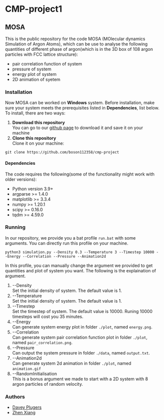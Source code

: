 # CMP-project1
## MOSA
This is the public repository for the code MOSA (MOlecular dynamics Simulation of Argon Atoms), which can be use to analyse the following quantities of different phase of argon(which is in the 3D box of 108 argon particles with FCC lattice structure):
- pair correlation function of system
- pressure of system 
- energy plot of system
- 2D animation of syetem
### Installation
Now MOSA can be worked on **Windows** system. Before installation, make sure your system meets the prerequisites listed in **Dependencies**, list below.
<br/>To install, there are two ways:
1. **Download this repository**
<br/>You can go to our [github page](https://github.com/boson112358/cmp-project) to download it and save it on your machine
2. **Clone this repository**
<br/>Clone it on your machine:
```
git clone https://github.com/boson112358/cmp-project
```
#### Dependencies
The code requires the following(some of the functionality might work with older versions):
- Python version 3.9+
- argparse >= 1.4.0
- matplotlib >= 3.3.4
- numpy >= 1.20.1
- scipy >= 0.16.0
- tqdm >= 4.59.0
### Running
In our repository, we provide you a bat profile `run.bat` with some arguments. You can directly run this profile on your machine.
```
python3 simulation.py --Density 0.3 --Temperature 3 --Timestep 10000 --Energy --Correlation --Pressure --Animation2d
```
In this profile, you can manually change the argument we provided to get quantities and plot of system you want. The following is the explaination of argument.
1. --Density
<br/>Set the initial density of system. The default value is 1.
2. --Temperature
<br/>Set the initial density of system. The default value is 1.
3. --Timestep
<br/>Set the timestep of system. The default value is 10000. Runing 10000 timesteps will cost you 35 minutes.
4. --Energy
<br/>Can generate system energy plot in folder `./plot`, named `energy.png`.
5. --Correlation
<br/>Can generate system pair correlation function plot in folder `./plot`, named `pair_correlation.png`.
6. --Pressure
<br/>Can output the system pressure in folder `./data`, named `output.txt`.
7. --Animation2d
<br/>Can generate system 2d animation in folder `./plot`, named `animation.gif`
8. --RandomInitialisation
<br/>This is a bonus argument we made to start with a 2D system with 8 argon particles of random velocity.
### Authors
- [Davey Plugers](https://github.com/DaveyPlugers)
- [Zhen Xiang](https://github.com/boson112358)
